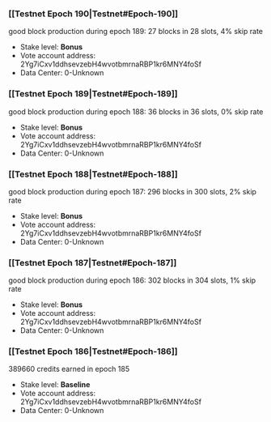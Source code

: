 ### [[Testnet Epoch 190|Testnet#Epoch-190]]
good block production during epoch 189: 27 blocks in 28 slots, 4% skip rate
* Stake level: **Bonus** 
* Vote account address: 2Yg7iCxv1ddhsevzebH4wvotbmrnaRBP1kr6MNY4foSf
* Data Center: 0-Unknown
### [[Testnet Epoch 189|Testnet#Epoch-189]]
good block production during epoch 188: 36 blocks in 36 slots, 0% skip rate
* Stake level: **Bonus** 
* Vote account address: 2Yg7iCxv1ddhsevzebH4wvotbmrnaRBP1kr6MNY4foSf
* Data Center: 0-Unknown
### [[Testnet Epoch 188|Testnet#Epoch-188]]
good block production during epoch 187: 296 blocks in 300 slots, 2% skip rate
* Stake level: **Bonus** 
* Vote account address: 2Yg7iCxv1ddhsevzebH4wvotbmrnaRBP1kr6MNY4foSf
* Data Center: 0-Unknown
### [[Testnet Epoch 187|Testnet#Epoch-187]]
good block production during epoch 186: 302 blocks in 304 slots, 1% skip rate
* Stake level: **Bonus** 
* Vote account address: 2Yg7iCxv1ddhsevzebH4wvotbmrnaRBP1kr6MNY4foSf
* Data Center: 0-Unknown
### [[Testnet Epoch 186|Testnet#Epoch-186]]
389660 credits earned in epoch 185
* Stake level: **Baseline** 
* Vote account address: 2Yg7iCxv1ddhsevzebH4wvotbmrnaRBP1kr6MNY4foSf
* Data Center: 0-Unknown